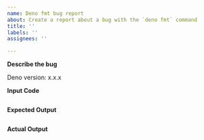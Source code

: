 ```yaml
---
name: Deno fmt bug report
about: Create a report about a bug with the `deno fmt` command
title: ''
labels: ''
assignees: ''

---
```


**Describe the bug**

Deno version: x.x.x

**Input Code**

```ts
```

**Expected Output**

```ts
```

**Actual Output**

```ts
```
